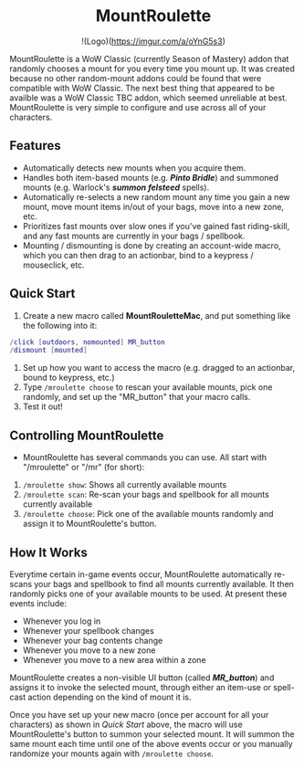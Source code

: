<div align="center">

# MountRoulette

!(Logo)(https://imgur.com/a/oYnG5s3)
</div>

MountRoulette is a WoW Classic (currently Season of Mastery) addon that randomly chooses a mount for you every time you mount up.  It was created because no other random-mount addons could be found that were compatible with WoW Classic.  The next best thing that appeared to be availble was a WoW Classic TBC addon, which seemed unreliable at best.  MountRoulette is very simple to configure and use across all of your characters.

## Features
- Automatically detects new mounts when you acquire them.
- Handles both item-based mounts (e.g. ***Pinto Bridle***) and summoned mounts (e.g. Warlock's ***summon felsteed*** spells).
- Automatically re-selects a new random mount any time you gain a new mount, move mount items in/out of your bags, move into a new zone, etc.
- Prioritizes fast mounts over slow ones if you've gained fast riding-skill, and any fast mounts are currently in your bags / spellbook.
- Mounting / dismounting is done by creating an account-wide macro, which you can then drag to an actionbar, bind to a keypress / mouseclick, etc.

## Quick Start
1. Create a new macro called **MountRouletteMac**, and put something like the following into it:
```lua
/click [outdoors, nomounted] MR_button
/dismount [mounted]
```
1. Set up how you want to access the macro (e.g. dragged to an actionbar, bound to keypress, etc.)
1. Type `/mroulette choose` to rescan your available mounts, pick one randomly, and set up the "MR_button" that your macro calls.
1. Test it out!

## Controlling MountRoulette
- MountRoulette has several commands you can use.  All start with "/mroulette" or "/mr" (for short):
1. `/mroulette show`:  Shows all currently available mounts
1. `/mroulette scan`: Re-scan your bags and spellbook for all mounts currently available
2. `/mroulette choose`: Pick one of the available mounts randomly and assign it to MountRoulette's button.

## How It Works
Everytime certain in-game events occur, MountRoulette automatically re-scans your bags and spellbook to find all mounts currently available.  It then randomly picks one of your available mounts to be used.  At present these events include:
- Whenever you log in
- Whenever your spellbook changes
- Whenever your bag contents change
- Whenever you move to a new zone
- Whenever you move to a new area within a zone

MountRoulette creates a non-visible UI button (called ***MR_button***) and assigns it to invoke the selected mount, through either an item-use or spell-cast action depending on the kind of mount it is.

Once you have set up your new macro (once per account for all your characters) as shown in *Quick Start* above, the macro will use MountRoulette's button to summon your selected mount.  It will summon the same mount each time until one of the above events occur or you manually randomize your mounts again with `/mroulette choose`.
